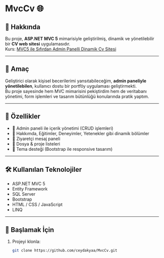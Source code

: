 # MvcCv 🌐

## 📌 Hakkında
Bu proje, **ASP.NET MVC 5** mimarisiyle geliştirilmiş, dinamik ve yönetilebilir bir **CV web sitesi** uygulamasıdır.  
Kurs: [MVC5 ile Sıfırdan Admin Panelli Dinamik Cv Sitesi](https://www.udemy.com/course/mvc5-ile-sfrdan-admin-panelli-dinamik-cv-sitesi)

---

## 🎯 Amaç
Geliştirici olarak kişisel becerilerimi yansıtabileceğim, **admin paneliyle yönetilebilen**, kullanıcı dostu bir portföy uygulaması geliştirmekti.  
Bu proje sayesinde hem MVC mimarisini pekiştirdim hem de veritabanı yönetimi, form işlemleri ve tasarım bütünlüğü konularında pratik yaptım.

---

## 🧩 Özellikler
- 🔐 Admin paneli ile içerik yönetimi (CRUD işlemleri)
- 📄 Hakkımda, Eğitimler, Deneyimler, Yetenekler gibi dinamik bölümler
- 💬 Ziyaretçi mesaj paneli
- 📁 Dosya & proje listeleri
- 🌙 Tema desteği (Bootstrap ile responsive tasarım)

---

## 🛠️ Kullanılan Teknolojiler
- ASP.NET MVC 5
- Entity Framework
- SQL Server
- Bootstrap
- HTML / CSS / JavaScript
- LINQ

---

## 🚀 Başlamak İçin
1. Projeyi klonla:
   ```bash
   git clone https://github.com/ceydakyaa/MvcCv.git
